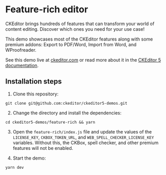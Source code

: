 # Feature-rich editor

CKEditor brings hundreds of features that can transform your world of content editing. Discover which ones you need for your use case!

This demo showcases most of the CKEditor features along with some premium addons: Export to PDF/Word, Import from Word, and WProofreader.

See this demo live at [ckeditor.com](http://ckeditor.com/ckeditor-5/demo/feature-rich/) or read more about it in the [CKEditor 5 documentation](https://ckeditor.com/docs/ckeditor5/latest/examples/builds-custom/full-featured-editor.html).

## Installation steps

1. Clone this repository:

```shell
git clone git@github.com:ckeditor/ckeditor5-demos.git
```

2. Change the directory and install the dependencies:

```shell
cd ckeditor5-demos/feature-rich && yarn
```

3. Open the `feature-rich/index.js` file and update the values of the `LICENSE_KEY`, `CKBOX_TOKEN_URL`, and `WEB_SPELL_CHECKER_LICENSE_KEY` variables. Without this, the CKBox, spell checker, and other premium features will not be enabled.

4. Start the demo:

```shell
yarn dev
```
